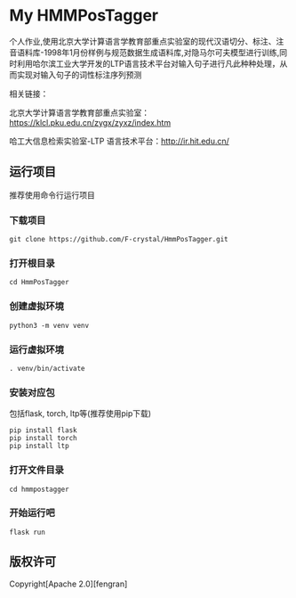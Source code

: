 # My HMMPosTagger
个人作业,使用北京大学计算语言学教育部重点实验室的现代汉语切分、标注、注音语料库-1998年1月份样例与规范数据生成语料库,对隐马尔可夫模型进行训练,同时利用哈尔滨工业大学开发的LTP语言技术平台对输入句子进行凡此种种处理，从而实现对输入句子的词性标注序列预测

相关链接：

北京大学计算语言学教育部重点实验室：https://klcl.pku.edu.cn/zygx/zyxz/index.htm

哈工大信息检索实验室-LTP 语言技术平台：http://ir.hit.edu.cn/


## 运行项目
推荐使用命令行运行项目

### 下载项目
```
git clone https://github.com/F-crystal/HmmPosTagger.git
```

### 打开根目录
```
cd HmmPosTagger
```

### 创建虚拟环境
```
python3 -m venv venv
```

### 运行虚拟环境
```
. venv/bin/activate
```

### 安装对应包
包括flask, torch, ltp等(推荐使用pip下载)
```
pip install flask
pip install torch
pip install ltp
```

### 打开文件目录
```
cd hmmpostagger
```

### 开始运行吧
```
flask run
```

## 版权许可
Copyright[Apache 2.0][fengran]
